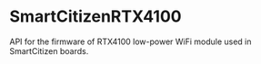 SmartCitizenRTX4100
===================

API for the firmware of RTX4100 low-power WiFi module used in
SmartCitizen boards.
